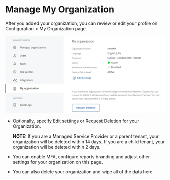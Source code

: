 # Manage My Organization

After you added your organization, you can review or edit your profile on Configuration > My Organization page.

![myorganization](../../../../static/img/product_docs/1secure/admin/organizations/myorganization.webp)

- Optionally, specify  Edit settings or Request Deletion for your Organization.

  __NOTE:__ If you are a Managed Service Provider or a parent tenant, your organization will be deleted within 14 days. If you are a child tenant, your organization will be deleted within 2 days.
- You can enable MFA, configure reports branding and adjust other settings for your organization on this page.
- You can also delete your organization and wipe all of the data here.
